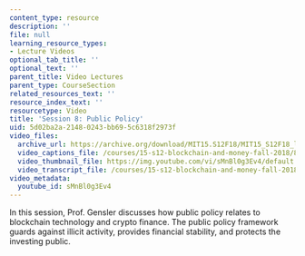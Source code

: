 ```yaml
---
content_type: resource
description: ''
file: null
learning_resource_types:
- Lecture Videos
optional_tab_title: ''
optional_text: ''
parent_title: Video Lectures
parent_type: CourseSection
related_resources_text: ''
resource_index_text: ''
resourcetype: Video
title: 'Session 8: Public Policy'
uid: 5d02ba2a-2148-0243-bb69-5c6318f2973f
video_files:
  archive_url: https://archive.org/download/MIT15.S12F18/MIT15_S12F18_lec08_300k.mp4
  video_captions_file: /courses/15-s12-blockchain-and-money-fall-2018/8e7e3067e27450a8b79860f71568fdec_sMnBl0g3Ev4.vtt
  video_thumbnail_file: https://img.youtube.com/vi/sMnBl0g3Ev4/default.jpg
  video_transcript_file: /courses/15-s12-blockchain-and-money-fall-2018/8bcf796b5a589e2d15aa7746df495711_sMnBl0g3Ev4.pdf
video_metadata:
  youtube_id: sMnBl0g3Ev4
---
```


In this session, Prof. Gensler discusses how public policy relates to blockchain technology and crypto finance. The public policy framework guards against illicit activity, provides financial stability, and protects the investing public.